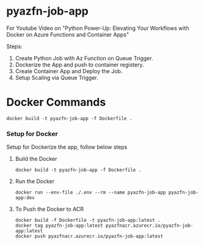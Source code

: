 # pyazfn-job-app
For Youtube Video on "Python Power-Up: Elevating Your Workflows with Docker on Azure Functions and Container Apps"

Steps:
1. Create Python Job with Az Function on Queue Trigger.
2. Dockerize the App and push to container registery.
3. Create Container App and Deploy the Job.
4. Setup Scaling via Queue Trigger.



# Docker Commands

```
docker build -t pyazfn-job-app -f Dockerfile .
```

### Setup for Docker

Setup for Dockerize the app, follow below steps

1. Build the Docker

    ```
    docker build -t pyazfn-job-app -f Dockerfile .
    ```

2. Run the Docker

    ```
    docker run --env-file ./.env --rm --name pyazfn-job-app pyazfn-job-app:dev
    ```

3. To Push the Docker to ACR

    ```
    docker build -f Dockerfile -t pyazfn-job-app:latest .
    docker tag pyazfn-job-app:latest pyazfnacr.azurecr.io/pyazfn-job-app:latest
    docker push pyazfnacr.azurecr.io/pyazfn-job-app:latest
    ```